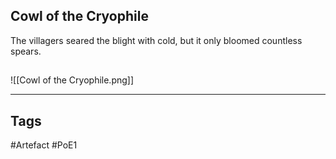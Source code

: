 ## Cowl of the Cryophile
The villagers seared the blight with cold, but it only bloomed countless spears.
##
![[Cowl of the Cryophile.png]]

---
## Tags
#Artefact
#PoE1